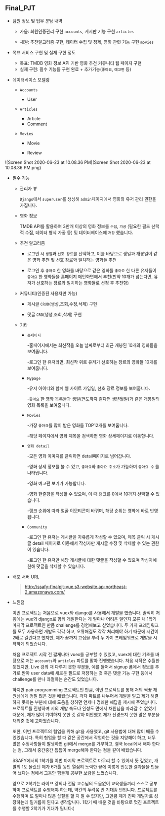 ## Final_PJT

- 팀원 정보 및 업무 분담 내역

  - 가윤: 회원인증관리 구현 `accounts`, 게시판 기능 구현 `articles`

  - 채원: 추천알고리즘 구현, 데이터 수집 및 정제, 영화 관련 기능 구현 `movies`

    

- 목표 서비스 구현 및 실제 구현 정도

  - 목표: TMDB 영화 정보 API 기반 영화 추천 커뮤니티 웹 페이지 구현
  - 실제 구현: 필수 기능들 구현 완료 + 추가기능(`좋아요`, `예고편` 등)



- 데이터베이스 모델링

  - `Accounts`
    
    - User
  - `Articles`
    - Article
    - Comment
  - `Movies`
    - Movie
  
    - Review
  
      


![Screen Shot 2020-06-23 at 10.08.36 PM](Screen Shot 2020-06-23 at 10.08.36 PM.png)



- 필수 기능

  - 관리자 뷰

    `Django`에서 `superuser`를 생성해 `admin`페이지에서 영화와 유저 관리 권한을 가집니다.

  - 영화 정보

    TMDB API를 활용하여 3만개 이상의 영화 정보를 `수집`, `가공` (필요한 필드 선택적 수집, 데이터 형식 가공 등) 및 데이터베이스에 `저장` 했습니다.

  - 추천 알고리즘

    - 로그인 시 `생일`과 `선호 장르`를 선택하고, 이를 바탕으로 생일과 개봉일이 같은 영화 추천 및 선호 장르와 일치하는 영화들 추천

    - 로그인 후 `좋아요` 한 영화를 바탕으로 같은 영화를 `좋아요` 한 다른 유저들이 `좋아요` 한 영화들을 홈페이지 메인화면에서 추천(만약 10개가 넘는다면, 유저가 선호하는 장르와 일치하는 영화들로 선정 후 추천함)

  - 커뮤니티(인증된 사용자만 가능)

    - 게시글 `CRUD`(생성,조회,수정,삭제) 구현

    - 댓글 `CRD`(생성,조회,삭제) 구현

  - 기타

    - `홈페이지`

      -홈페이지에서는 최신작을 오늘 날짜로부터 최근 개봉된 10개의 영화들을 보여줍니다.

      -로그인 한 유저라면, 최신작 위로 유저가 선호하는 장르의 영화들 10개를 보여줍니다.

    - `Mypage`

      -유저 아이디와 함께 웹 사이트 가입일, 선호 장르 정보를 보여줍니다.

      -`좋아요` 한 영화 목록들과 생일(연도까지 같다면 생년월일)과 같은 개봉일의 영화 목록을 보여줍니다.

    - `Movies` 

      -가장 `좋아요`를 많이 받은 영화들 TOP12개를 보여줍니다.

      -해당 페이지에서 영화 제목을 검색하면 영화 상세페이지로 이동합니다.

    - `영화 detail `

      -모든 영화 이미지를 클릭하면 detail페이지로 넘어갑니다.

      -영화 상세 정보를 볼 수 있고, `좋아요`와 `좋아요 취소`가 가능하며 `좋아요 수` 를 나타냅니다. 

      -영화 예고편 보기가 가능합니다.

      -영화 한줄평을 작성할 수 있으며, 이 때 랭크를 0에서 10까지 선택할 수 있습니다.

      -랭크 순위에 따라 얼굴 이모티콘이 바뀌며, 해당 순위는 영화에 바로 반영됩니다.

    - `Community`

      -로그인 한 유저는 게시글을 자유롭게 작성할 수 있으며, 제목 클릭 시 게시글 detail 페이지로 이동해서 작성자만 게시글 수정 및 삭제할 수 있는 권한이 있습니다.

      -로그인 한 유저만 해당 게시글에 대한 댓글을 작성할 수 있으며 작성자에 한해 댓글을 삭제할 수 있습니다.

  

  

- 배포 서버 URL

  > http://ssafy-finalpjt-vue.s3-website.ap-northeast-2.amazonaws.com/

  

- 느낀점

  이번 프로젝트는 처음으로 vuex와 django를 사용해서 개발을 했습니다. 솔직히 처음에는 vue와 django로 함께 개발한다는 게 얼마나 어려운 일인지 모른 채 1학기 마지막 프로젝트인 만큼 challenge를 경험해보고 싶었습니다. 두 가지 프레임워크를 모두 사용하면 개발도 각각 하고, 오류해결도 각각 처리해야 하기 때문에 시간이 2배로 걸린다고 했지만, 제가 끝까지 고집을 부려 두 가지 프레임워크로 개발을 시작하게 되었습니다. 

  처음 프로젝트 시작 전 짧게나마 vuex를 공부할 수 있었고, vuex에 대한 기초를 바탕으로 저는 `accounts`와 `articles` 파트를 맡아 진행했습니다. 처음 시작은 수월한 듯했지만, Live 강의 때 다루지 못한 부분들, 예를 들어서 signup 폼에서 정보를 추가로 받아 user data에 새로운 필드로 저장하는 것 혹은 댓글 기능 구현 등에서 challenge를 만나 좌절하는 순간도 있었습니다.

  하지만 pair-programming 프로젝트인 만큼, 이번 프로젝트를 통해 저의 짝꿍 채원님에게 정말 많은 것을 배웠습니다. 각자 파트를 나누어서 개발을 맡고 제가 해결하지 못하는 부분에 대해 도움을 청하면 언제나 명쾌한 해답을 제시해 주었습니다. 프로젝트를 진행하며 저의 개발 속도나 완성도 면에서 채원님을 따라갈 수 없었기 때문에, 제가 많이 기여하지 못한 것 같아 미안했고 제가 신경쓰지 못한 많은 부분을 채워준 것에 고마웠습니다.

  또한, 이번 프로젝트의 협업을 위해 git을 사용했고, git 사용법에 대해 많이 배울 수 있었습니다. 특히 협업을 할 때 같은 공간에서 작업하는 것을 지양해야 하고, 너무 많은 수정사항들이 발생하면 git에서 merge를 거부하고, 결국 local에서 해야 한다는 점, 그래서 중간중간 틈틈이 merge해야 한다는 점을 깊이 배웠습니다.

  SSAFY에서의 1학기를 이번 마지막 프로젝트로 마무리 할 수 있어서 뜻 깊었고, 개발의 1도 몰랐던 제가 6개월 동안 열심히 노력한 끝에 이렇게 번듯한 결과물을 만들어 냈다는 점에서 그동안 힘들게 공부한 보람을 느꼈습니다.

  앞으로 2학기는 라이브 강의나 전담 교수님의 도움없이 교육생들끼리 스스로 공부하며 프로젝트를 수행해야 하는데, 약간의 두려움 반 기대감 반입니다. 프로젝트를 수행하며 또 얼마나 많은 삽질을 할 지 알 수 없지만, 그만큼 제가 진짜 개발자로 성장하는데 밑거름이 된다고 생각합니다. 1학기 때 배운 것을 바탕으로 멋진 프로젝트를 수행할 2학기가 기대가 됩니다:)
